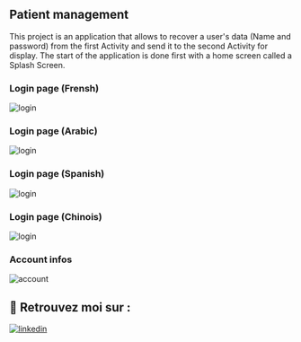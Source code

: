 
## Patient management
This project is an application that allows to recover
a user's data (Name and password) from the first Activity and send it to the second Activity for display. The start of the application is done first with a home screen called a Splash Screen.

### Login page (Frensh)
![login](https://github.com/DOUHIChaimae/SplashScreenWithLogin/blob/master/images/frensh%20lohin.jpg)
### Login page (Arabic)
![login](https://github.com/DOUHIChaimae/SplashScreenWithLogin/blob/master/images/arabic%20login.jpg)
### Login page (Spanish)
![login](https://github.com/DOUHIChaimae/SplashScreenWithLogin/blob/master/images/spanish%20login.jpg)
### Login page (Chinois)
![login](https://github.com/DOUHIChaimae/SplashScreenWithLogin/blob/master/images/chinoise%20login.jpg)
### Account infos
![account](https://github.com/DOUHIChaimae/SplashScreenWithLogin/blob/master/images/account%20ingos.jpg)


## 🔗 Retrouvez moi sur :
[![linkedin](https://img.shields.io/badge/linkedin-0A66C2?style=for-the-badge&logo=linkedin&logoColor=white)](https://www.linkedin.com/in/chaimae-douhi/)


